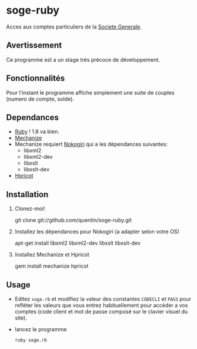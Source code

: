 soge-ruby
=========

Acces aux comptes particuliers de la [Societe Generale](http://particulier.societegenerale.fr).

Avertissement
-------------

Ce programme est a un stage très précoce de développement.

Fonctionnalités
---------------

Pour l'instant le programme affiche simplement une suite de couples (numero de compte, solde).

Dependances
-----------

  * [Ruby](http://www.ruby-lang.org/fr/) ! 1.8 va bien.
  * [Mechanize](http://mechanize.rubyforge.org/)
  * Mechanize requiert [Nokogiri](http://nokogiri.org/) qui a les dépendances suivantes:
    - libxml2
    - libxml2-dev
    - libxslt
    - libxslt-dev
  * [Hpricot](http://hpricot.com)

Installation
------------
  
  1. Clonez-moi!

        git clone git://github.com/quentin/soge-ruby.git

  2. Installez les dépendances pour Nokogiri (a adapter selon votre OS)

        apt-get install libxml2 libxml2-dev libxslt libxslt-dev

  3. Installez Mechanize et Hpricot
    
        gem install mechanize hpricot

Usage
-----

  * Editez `soge.rb` et modifiez la valeur des constantes `CODECLI` et `PASS` pour refléter
    les valeurs que vous entrez habituellement pour accéder a vos comptes (code client et 
    mot de passe composé sur le clavier visuel du site).

  * lancez le programme

        ruby soge.rb


